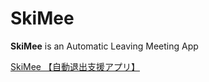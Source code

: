 # SkiMee

**SkiMee** is an Automatic Leaving Meeting App

[SkiMee 【自動退出支援アプリ】](https://sites.google.com/view/skimee/home)